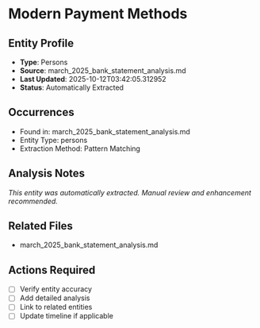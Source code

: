# Modern Payment Methods

## Entity Profile
- **Type**: Persons
- **Source**: march_2025_bank_statement_analysis.md
- **Last Updated**: 2025-10-12T03:42:05.312952
- **Status**: Automatically Extracted

## Occurrences
- Found in: march_2025_bank_statement_analysis.md
- Entity Type: persons
- Extraction Method: Pattern Matching

## Analysis Notes
*This entity was automatically extracted. Manual review and enhancement recommended.*

## Related Files
- march_2025_bank_statement_analysis.md

## Actions Required
- [ ] Verify entity accuracy
- [ ] Add detailed analysis
- [ ] Link to related entities
- [ ] Update timeline if applicable
